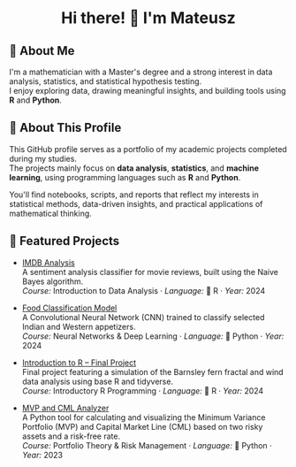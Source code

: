 <h1 align="center">Hi there! 👋 I'm Mateusz</h1>

## 🧠 About Me

I'm a mathematician with a Master's degree and a strong interest in data analysis, statistics, and statistical hypothesis testing.  
I enjoy exploring data, drawing meaningful insights, and building tools using **R** and **Python**.


## 📁 About This Profile

This GitHub profile serves as a portfolio of my academic projects completed during my studies.  
The projects mainly focus on **data analysis**, **statistics**, and **machine learning**, using programming languages such as **R** and **Python**.

You'll find notebooks, scripts, and reports that reflect my interests in statistical methods, data-driven insights, and practical applications of mathematical thinking.


## 📌 Featured Projects

- [IMDB Analysis](https://github.com/akil000/IMDB-analysis)  
  A sentiment analysis classifier for movie reviews, built using the Naive Bayes algorithm.  
  *Course:* Introduction to Data Analysis · *Language:* 📘 R · *Year:* 2024

- [Food Classification Model](https://github.com/akil000/Food-classification-model)  
  A Convolutional Neural Network (CNN) trained to classify selected Indian and Western appetizers.  
  *Course:* Neural Networks & Deep Learning · *Language:* 🐍 Python · *Year:* 2024

- [Introduction to R – Final Project](https://github.com/MatMgl/introduction-to-r-final-project)  
  Final project featuring a simulation of the Barnsley fern fractal and wind data analysis using base R and tidyverse.  
  *Course:* Introductory R Programming · *Language:* 📘 R · *Year:* 2024

- [MVP and CML Analyzer](https://github.com/MatMgl/mvp-and-cml-analyzer)  
  A Python tool for calculating and visualizing the Minimum Variance Portfolio (MVP) and Capital Market Line (CML) based on two risky assets and a risk-free rate.  
  *Course:* Portfolio Theory & Risk Management · *Language:* 🐍 Python · *Year:* 2023


<!--
## 📌 Featured Projects

- [IMDB analysis](https://github.com/akil000/IMDB-analysis) – The project involved creating a classifier capable of automatically detecting the sentiment of movie reviews (positive or negative) using the Naive Bayes method; Introduction to data analysis; R; 2024
- [Food classification model](https://github.com/akil000/Food-classification-model) - The project involves the classification of selected Indian and Western appetizers using Convolutional Neural Networks (CNNs); Neural networks and deep learning; python; 2024
- [MVP and CML analyzer](https://github.com/MatMgl/mvp-and-cml-analyzer) - tool for calculating and visualizing MVP and CML based on two risky assets and a risk-free rate; Portfolio Theory and Risk Management; python; 2023
- [Introduction to R – Final Project](https://github.com/MatMgl/introduction-to-r-final-project) - A final project for an Introduction to R course featuring Barnsley fern fractal simulation and wind data analysis; R; 2024;

-->






<!--
**MatMgl/MatMgl** is a ✨ _special_ ✨ repository because its `README.md` (this file) appears on your GitHub profile.

Here are some ideas to get you started:

- 🔭 I’m currently working on ...
- 🌱 I’m currently learning ...
- 👯 I’m looking to collaborate on ...
- 🤔 I’m looking for help with ...
- 💬 Ask me about ...
- 📫 How to reach me: ...
- 😄 Pronouns: ...
- ⚡ Fun fact: ...
-->

